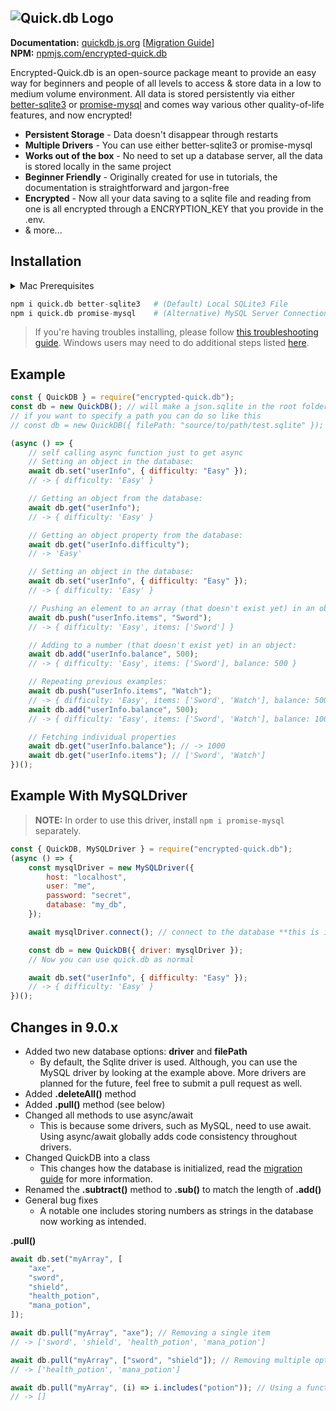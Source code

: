 ## ![Quick.db Logo](https://www.fyreblitz.com/public/quickdb-encr.png)
**Documentation:** [quickdb.js.org](https://quickdb.js.org) [[Migration Guide](https://quickdb.js.org/overview/migration-guide)] <br>
**NPM:** [npmjs.com/encrypted-quick.db](https://www.npmjs.com/package/encrypted-quick.db)

Encrypted-Quick.db is an open-source package meant to provide an easy way for beginners and people of all levels to access & store data in a low to medium volume environment. All data is stored persistently via either [better-sqlite3](https://github.com/JoshuaWise/better-sqlite3) or [promise-mysql](https://www.npmjs.com/package/promise-mysql) and comes way various other quality-of-life features, and now encrypted!

-   **Persistent Storage** - Data doesn't disappear through restarts
-   **Multiple Drivers** - You can use either better-sqlite3 or promise-mysql
-   **Works out of the box** - No need to set up a database server, all the data is stored locally in the same project
-   **Beginner Friendly** - Originally created for use in tutorials, the documentation is straightforward and jargon-free
-   **Encrypted** - Now all your data saving to a sqlite file and reading from one is all encrypted through a ENCRYPTION_KEY that you provide in the .env.
-   & more...

## Installation

<details>
<summary>Mac Prerequisites</summary>
<br>

```bash
1. Install XCode
2. Run `npm i -g node-gyp` in terminal
3. Run `node-gyp --python /path/to/python` in terminal
```

</details>

```python
npm i quick.db better-sqlite3   # (Default) Local SQLite3 File
npm i quick.db promise-mysql    # (Alternative) MySQL Server Connection
```

> If you're having troubles installing, please follow [this troubleshooting guide](https://github.com/JoshuaWise/better-sqlite3/blob/master/docs/troubleshooting.md).
> Windows users may need to do additional steps listed [here](https://github.com/JoshuaWise/better-sqlite3/blob/master/docs/troubleshooting.md).

## Example

```js
const { QuickDB } = require("encrypted-quick.db");
const db = new QuickDB(); // will make a json.sqlite in the root folder
// if you want to specify a path you can do so like this
// const db = new QuickDB({ filePath: "source/to/path/test.sqlite" });

(async () => {
    // self calling async function just to get async
    // Setting an object in the database:
    await db.set("userInfo", { difficulty: "Easy" });
    // -> { difficulty: 'Easy' }

    // Getting an object from the database:
    await db.get("userInfo");
    // -> { difficulty: 'Easy' }

    // Getting an object property from the database:
    await db.get("userInfo.difficulty");
    // -> 'Easy'

    // Setting an object in the database:
    await db.set("userInfo", { difficulty: "Easy" });
    // -> { difficulty: 'Easy' }

    // Pushing an element to an array (that doesn't exist yet) in an object:
    await db.push("userInfo.items", "Sword");
    // -> { difficulty: 'Easy', items: ['Sword'] }

    // Adding to a number (that doesn't exist yet) in an object:
    await db.add("userInfo.balance", 500);
    // -> { difficulty: 'Easy', items: ['Sword'], balance: 500 }

    // Repeating previous examples:
    await db.push("userInfo.items", "Watch");
    // -> { difficulty: 'Easy', items: ['Sword', 'Watch'], balance: 500 }
    await db.add("userInfo.balance", 500);
    // -> { difficulty: 'Easy', items: ['Sword', 'Watch'], balance: 1000 }

    // Fetching individual properties
    await db.get("userInfo.balance"); // -> 1000
    await db.get("userInfo.items"); // ['Sword', 'Watch']
})();
```

## Example With MySQLDriver

> **NOTE:** In order to use this driver, install `npm i promise-mysql` separately.

```js
const { QuickDB, MySQLDriver } = require("encrypted-quick.db");
(async () => {
    const mysqlDriver = new MySQLDriver({
        host: "localhost",
        user: "me",
        password: "secret",
        database: "my_db",
    });

    await mysqlDriver.connect(); // connect to the database **this is important**

    const db = new QuickDB({ driver: mysqlDriver });
    // Now you can use quick.db as normal

    await db.set("userInfo", { difficulty: "Easy" });
    // -> { difficulty: 'Easy' }
})();
```

## Changes in 9.0.x

-   Added two new database options: **driver** and **filePath**
    -   By default, the Sqlite driver is used. Although, you can use the MySQL driver by looking at the example above. More drivers are planned for the future, feel free to submit a pull request as well.
-   Added **.deleteAll()** method
-   Added **.pull()** method (see below)
-   Changed all methods to use async/await
    -   This is because some drivers, such as MySQL, need to use await. Using async/await globally adds code consistency throughout drivers.
-   Changed QuickDB into a class
    -   This changes how the database is initialized, read the [migration guide](https://quickdb.js.org/overview/migration-guide) for more information.
-   Renamed the **.subtract()** method to **.sub()** to match the length of **.add()**
-   General bug fixes
    -   A notable one includes storing numbers as strings in the database now working as intended.

**.pull()**

```js
await db.set("myArray", [
    "axe",
    "sword",
    "shield",
    "health_potion",
    "mana_potion",
]);

await db.pull("myArray", "axe"); // Removing a single item
// -> ['sword', 'shield', 'health_potion', 'mana_potion']

await db.pull("myArray", ["sword", "shield"]); // Removing multiple options
// -> ['health_potion', 'mana_potion']

await db.pull("myArray", (i) => i.includes("potion")); // Using a function
// -> []
```
